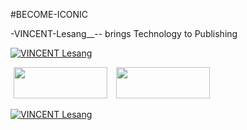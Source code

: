#BECOME-ICONIC

-VINCENT-Lesang__-- brings Technology to Publishing

<a href="https://drive.google.com/drive/folders/1SCPLuuEhJSFEz5O7PWe5rrMD9rRf8KfZ"> <img src="https://github.com/vincentlesang/vincentlesang.github.io/blob/master/logosubs.png" alt="VINCENT Lesang"> </a>

<div style="display: inline-block;">

<img style="display: inline; margin: 0 5px;" title="heartica_logo" src="https://s3.amazonaws.com/rainleader/assets/heartica_logo.png" alt="" width="150" height="50">

<img style="display: inline; margin: 0 5px;" title="heartica_logo" src="https://s3.amazonaws.com/rainleader/assets/heartica_logo.png" alt="" width="150" height="50">

<a href="https://drive.google.com/drive/folders/1SCPLuuEhJSFEz5O7PWe5rrMD9rRf8KfZ"> <img src="https://github.com/vincentlesang/vincentlesang.github.io/blob/master/logosubs.png" alt="VINCENT Lesang"> </a>


</div> 




